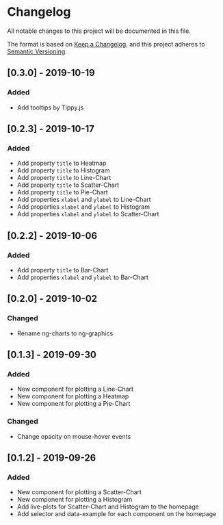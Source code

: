 # Changelog

All notable changes to this project will be documented in this file.

The format is based on [Keep a Changelog](https://keepachangelog.com/en/1.0.0/),
and this project adheres to [Semantic Versioning](https://semver.org/spec/v2.0.0.html).

## [0.3.0] - 2019-10-19

### Added

- Add tooltips by Tippy.js

## [0.2.3] - 2019-10-17

### Added

- Add property `title` to Heatmap
- Add property `title` to Histogram
- Add property `title` to Line-Chart
- Add property `title` to Scatter-Chart
- Add property `title` to Pie-Chart
- Add properties `xlabel` and `ylabel` to Line-Chart
- Add properties `xlabel` and `ylabel` to Histogram
- Add properties `xlabel` and `ylabel` to Scatter-Chart

## [0.2.2] - 2019-10-06

### Added

- Add property `title` to Bar-Chart
- Add properties `xlabel` and `ylabel` to Bar-Chart

## [0.2.0] - 2019-10-02

### Changed

- Rename ng-charts to ng-graphics

## [0.1.3] - 2019-09-30

### Added

- New component for plotting a Line-Chart
- New component for plotting a Heatmap
- New component for plotting a Pie-Chart

### Changed

- Change opacity on mouse-hover events

## [0.1.2] - 2019-09-26

### Added

- New component for plotting a Scatter-Chart
- New component for plotting a Histogram
- Add live-plots for Scatter-Chart and Histogram to the homepage
- Add selector and data-example for each component on the homepage
